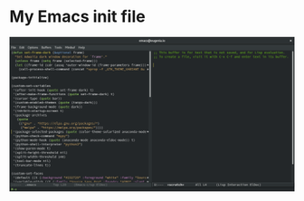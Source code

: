 # My Emacs init file

![Screenshot of my Emacs config](myemacs.png "How my Emacs config looks like")
